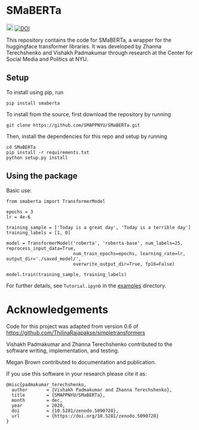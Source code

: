 # SMaBERTa

<a href="https://badge.fury.io/py/SMaBERTa"><img src="https://badge.fury.io/py/smaberta.svg" alt="PyPI version" height="18"></a>
<a href="https://doi.org/10.5281/zenodo.5090728"><img src="https://zenodo.org/badge/DOI/10.5281/zenodo.5090728" alt="DOI"></a>

This repository contains the code for SMaBERTa, a wrapper for the huggingface transformer libraries.
It was developed by Zhanna Terechshenko and Vishakh Padmakumar through research at the Center for 
Social Media and Politics at NYU.

## Setup

To install using pip, run
```
pip install smaberta
```

To install from the source, first download the repository by running 

```
git clone https://github.com/SMAPPNYU/SMaBERTa.git
```

Then, install the dependencies for this repo and setup by running
```
cd SMaBERTa
pip install -r requirements.txt
python setup.py install
```

## Using the package

Basic use:

```
from smaberta import TransformerModel

epochs = 3
lr = 4e-6

training_sample = ['Today is a great day', 'Today is a terrible day']
training_labels = [1, 0]

model = TransformerModel('roberta', 'roberta-base', num_labels=25, reprocess_input_data=True, 
                         num_train_epochs=epochs, learning_rate=lr, output_dir='./saved_model/', 
                         overwrite_output_dir=True, fp16=False)

model.train(training_sample, training_labels)

```

For further details, see `Tutorial.ipynb` in the [examples](https://github.com/SMAPPNYU/SMaBERTa/tree/master/examples) directory.

# Acknowledgements 

Code for this project was adapted from version 0.6 of https://github.com/ThilinaRajapakse/simpletransformers

Vishakh Padmakumar and Zhanna Terechshenko contributed to the software writing, implementation, and testing.

Megan Brown contributed to documentation and publication.

If you use this software in your research please cite it as:

```
@misc{padmakumar_terechshenko,
  author       = {Vishakh Padmakumar and Zhanna Terechshenko},
  title        = {SMAPPNYU/SMaBERTa},
  month        = dec,
  year         = 2020,
  doi          = {10.5281/zenodo.5090728},
  url          = {https://doi.org/10.5281/zenodo.5090728}
}
```
